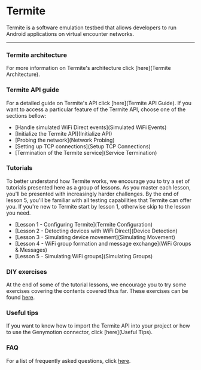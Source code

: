 # Termite
Termite is a software emulation testbed that allows developers to run Android applications on virtual encounter networks.

***

### Termite architecture
For more information on Termite's architecture click [here](Termite Architecture).

### Termite API guide
For a detailed guide on Termite's API click [here](Termite API Guide). If you want to access a particular feature of the Termite API, choose one of the sections bellow:

- [Handle simulated WiFi Direct events](Simulated WiFi Events)
- [Initialize the Termite API](Initialize API)
- [Probing the network](Network Probing)
- [Setting up TCP connections](Setup TCP Connections)
- [Termination of the Termite service](Service Termination)

### Tutorials
To better understand how Termite works, we encourage you to try a set of tutorials presented here as a group of lessons.
As you master each lesson, you'll be presented with increasingly harder challenges.
By the end of lesson 5, you'll be familiar with all testing capabilities that Termite can offer you.
If you're new to Termite start by lesson 1, otherwise skip to the lesson you need.

- [Lesson 1 - Configuring Termite](Termite Configuration)
- [Lesson 2 - Detecting devices with WiFi Direct](Device Detection)
- [Lesson 3 - Simulating device movement](Simulating Movement)
- [Lesson 4 - WiFi group formation and message exchange](WiFi Groups & Messages)
- [Lesson 5 - Simulating WiFi groups](Simulating Groups)

### DIY exercises
At the end of some of the tutorial lessons, we encourage you to try some exercises covering the contents covered thus far. These exercises can be found [here](DIY).

### Useful tips
If you want to know how to import the Termite API into your project or how to use the Genymotion connector, click [here](Useful Tips).

### FAQ
For a list of frequently asked questions, click [here](FAQ).
